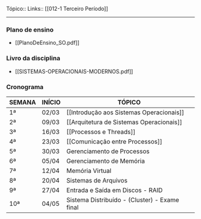 Tópico::
Links:: [[012-1 Terceiro Período]]

---
### Plano de ensino
- [[PlanoDeEnsino_SO.pdf]]

### Livro da disciplina
- [[SISTEMAS-OPERACIONAIS-MODERNOS.pdf]]

### Cronograma
| SEMANA | INÍCIO | TÓPICO                                        |
| ------ | ------ | --------------------------------------------- |
| 1ª     | 02/03  | [[Introdução aos Sistemas Operacionais]]      |
| 2ª     | 09/03  | [[Arquitetura de Sistemas Operacionais]]      |
| 3ª     | 16/03  | [[Processos e Threads]]                       |
| 4ª     | 23/03  | [[Comunicação entre Processos]]               |
| 5ª     | 30/03  | Gerenciamento de Processos                    |
| 6ª     | 05/04  | Gerenciamento de Memória                      |
| 7ª     | 12/04  | Memória Virtual                               |
| 8ª     | 20/04  | Sistemas de Arquivos                          |
| 9ª     | 27/04  | Entrada e Saída em Discos - RAID              |
| 10ª    | 04/05  | Sistema Distribuído - (Cluster) - Exame final |
